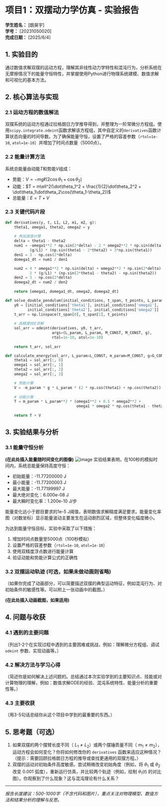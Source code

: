 # 项目1：双摆动力学仿真 - 实验报告

**学生姓名：** [朗昊宇]  
**学号：** [20231050020]  
**完成日期：** [2025/6/4]

## 1. 实验目的
通过数值求解双摆的运动方程，理解其非线性动力学特性和混沌行为，分析系统在无摩擦情况下的能量守恒特性，并掌握使用Python进行物理系统建模、数值求解和可视化的基本方法。


## 2. 核心算法与实现

### 2.1 运动方程的数值解法
双摆系统的运动方程通过拉格朗日力学推导得到，并整理为一阶常微分方程组。使用`scipy.integrate.odeint`函数求解该方程组，其中自定义的`derivatives`函数计算状态向量的时间导数。为了确保能量守恒，设置了严格的容差参数（`rtol=1e-10`, `atol=1e-10`）并增加了时间点数量（5000点）。

### 2.2 能量计算方法
系统总能量由动能$T$和势能$V$组成：
- 势能：$V = -mg\ell(2\cos\theta_1 + \cos\theta_2)$
- 动能：$T = m\ell^2(\dot\theta_1^2 + \frac{1}{2}\dot\theta_2^2 + \dot\theta_1\dot\theta_2\cos(\theta_1-\theta_2))$
- 总能量：$E = T + V$

### 2.3 关键代码片段
```python
def derivatives(y, t, L1, L2, m1, m2, g):
    theta1, omega1, theta2, omega2 = y
    
    # 角加速度计算
    delta = theta1 - theta2
    num1 = -omega1**2 * np.sin(2*delta) - 2 * omega2**2 * np.sin(delta) - \
           (g/L1) * (np.sin(theta1 - 2*theta2) + 3*np.sin(theta1))
    den1 = 3 - np.cos(2*delta)
    domega1_dt = num1 / den1

    num2 = 4 * omega1**2 * np.sin(delta) + omega2**2 * np.sin(2*delta) + \
           2 * (g/L1) * (np.sin(2*theta1 - theta2) - np.sin(theta2))
    den2 = 3 - np.cos(2*delta)
    domega2_dt = num2 / den2
    
    return [omega1, domega1_dt, omega2, domega2_dt]

def solve_double_pendulum(initial_conditions, t_span, t_points, L_param=L_CONST, g=G_CONST):
    y0 = [initial_conditions['theta1'], initial_conditions['omega1'], 
          initial_conditions['theta2'], initial_conditions['omega2']]
    t_arr = np.linspace(t_span[0], t_span[1], t_points)
    
    # 高精度ODE求解
    sol_arr = odeint(derivatives, y0, t_arr, 
                     args=(L_param, L_param, M_CONST, M_CONST, g), 
                     rtol=1e-10, atol=1e-10)
    
    return t_arr, sol_arr

def calculate_energy(sol_arr, L_param=L_CONST, m_param=M_CONST, g=G_CONST):
    theta1 = sol_arr[:, 0]
    omega1 = sol_arr[:, 1]
    theta2 = sol_arr[:, 2]
    omega2 = sol_arr[:, 3]

    # 势能计算
    V = -m_param * g * L_param * (2 * np.cos(theta1) + np.cos(theta2))
    
    # 动能计算
    T = m_param * L_param**2 * (omega1**2 + 0.5 * omega2**2 + 
                                omega1 * omega2 * np.cos(theta1 - theta2))
    
    return T + V
```

## 3. 实验结果与分析

### 3.1 能量守恒分析


**(在此处插入能量随时间变化的图像)**
![image](https://github.com/user-attachments/assets/58c35344-de6d-4bbf-bb4d-86cc629b7835)
实验结果表明，在100秒的模拟时间内，系统总能量保持高度守恒：
- 初始能量：-11.77200000 J
- 最小能量：-11.77200003 J
- 最大能量：-11.77199997 J
- 最大绝对变化：6.000e-08 J
- 最大瞬时变化率：1.200e-10 J/步

能量变化远小于题目要求的1e-5 J阈值，表明数值求解精度满足要求。能量变化率图（对数坐标）显示能量波动主要发生在运动剧烈区域，但整体变化幅度微小。

为达到能量守恒目标，实验中采取了以下措施：
1. 增加时间点数量至5000点（100秒模拟）
2. 设置严格的容差参数（`rtol=1e-10`, `atol=1e-10`）
3. 使用双精度浮点数进行能量计算
4. 验证动能和势能计算公式的正确性

### 3.2 双摆运动轨迹 (可选，如果未做动画则省略)
（如果你完成了动画部分，可以简要描述双摆的典型运动特征，例如混沌行为、对初始条件的敏感性等。可以附上一张动画中的截图。）

**(在此处插入动画截图，如果适用)**

## 4. 问题与收获

### 4.1 遇到的主要问题
（列出1-2个在实现过程中遇到的主要困难或挑战，例如：理解微分方程组、调试 `odeint` 参数、实现动画等。）

### 4.2 解决方法与学习心得
（简述你是如何解决上述问题的。总结通过本次实验学到的主要知识点、技能或对计算物理的理解，例如：数值求解ODE的经验、混沌系统特性、能量分析的重要性等。）

### 4.3 主要收获
（用3-5句话总结你从这个项目中学到的最重要的东西。）

## 5. 思考题（可选）

1.  如果双摆的两个摆臂长度不同（ $L_1 \neq L_2$）或两个摆锤质量不同（ $m_1 \neq m_2$），运动方程会如何变化？你将如何修改你的 `derivatives` 函数来适应这种情况？（提示：需要回顾拉格朗日方程的推导或查找更通用的双摆方程。）
2.  双摆的运动对初始条件高度敏感。尝试稍微改变初始角度（例如，将 $\theta_1$ 或 $\theta_2$ 改变 $0.001$ 弧度），重新运行仿真，并比较两个轨迹（例如，绘制 $\theta_1(t)$ 的对比图）。你观察到了什么现象？这与混沌理论有什么关系？

---

_报告长度建议：500-1000字（不含代码和图片），重点关注对物理模型、数值方法和结果分析的理解与反思。_
